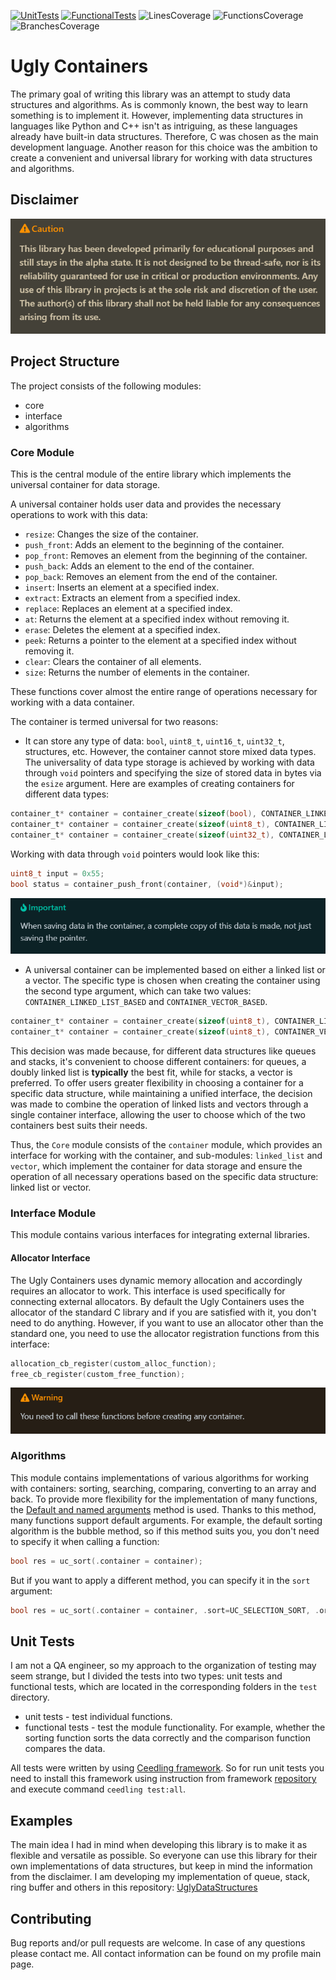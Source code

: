 [![UnitTests](https://github.com/Zamuhrishka/UglyContainers/actions/workflows/UnitTests.yml/badge.svg)](https://github.com/Zamuhrishka/UglyContainers/actions/workflows/UnitTests.yml)
[![FunctionalTests](https://github.com/Zamuhrishka/UglyContainers/actions/workflows/FunctionalTests.yml/badge.svg)](https://github.com/Zamuhrishka/UglyContainers/actions/workflows/FunctionalTests.yml)
![LinesCoverage](https://img.shields.io/badge/coverage-89%25-yellowgreen)
![FunctionsCoverage](https://img.shields.io/badge/coverage-93%25-green)
![BranchesCoverage](https://img.shields.io/badge/coverage-65%25-red)


# Ugly Containers

The primary goal of writing this library was an attempt to study data structures and algorithms. As is commonly known, the best way to learn something is to implement it. However, implementing data structures in languages like Python and C++ isn't as intriguing, as these languages already have built-in data structures. Therefore, C was chosen as the main development language. Another reason for this choice was the ambition to create a convenient and universal library for working with data structures and algorithms.

## Disclaimer

![Alt text](docs/Disclaimer.png)

## Project Structure

The project consists of the following modules:

- core
- interface
- algorithms

### Core Module

This is the central module of the entire library which implements the universal container for data storage.

A universal container holds user data and provides the necessary operations to work with this data:

- `resize`: Changes the size of the container.
- `push_front`: Adds an element to the beginning of the container.
- `pop_front`: Removes an element from the beginning of the container.
- `push_back`: Adds an element to the end of the container.
- `pop_back`: Removes an element from the end of the container.
- `insert`:  Inserts an element at a specified index.
- `extract`: Extracts an element from a specified index.
- `replace`: Replaces an element at a specified index.
- `at`: Returns the element at a specified index without removing it.
- `erase`: Deletes the element at a specified index.
- `peek`: Returns a pointer to the element at a specified index without removing it.
- `clear`: Clears the container of all elements.
- `size`: Returns the number of elements in the container.

These functions cover almost the entire range of operations necessary for working with a data container.

The container is termed universal for two reasons:

- It can store any type of data: `bool`, `uint8_t`, `uint16_t`, `uint32_t`, structures, etc. However, the container cannot store mixed data types. The universality of data type storage is achieved by working with data through `void` pointers and specifying the size of stored data in bytes via the `esize` argument. Here are examples of creating containers for different data types:

```c
container_t* container = container_create(sizeof(bool), CONTAINER_LINKED_LIST_BASED);
container_t* container = container_create(sizeof(uint8_t), CONTAINER_LINKED_LIST_BASED);
container_t* container = container_create(sizeof(uint32_t), CONTAINER_LINKED_LIST_BASED);
```

Working with data through `void` pointers would look like this:

```c
uint8_t input = 0x55;
bool status = container_push_front(container, (void*)&input);
```

![Alt text](docs/container_important.png)

- A universal container can be implemented based on either a linked list or a vector. The specific type is chosen when creating the container using the second type argument, which can take two values: `CONTAINER_LINKED_LIST_BASED` and  `CONTAINER_VECTOR_BASED`.

```c
container_t* container = container_create(sizeof(uint8_t), CONTAINER_LINKED_LIST_BASED);
container_t* container = container_create(sizeof(uint8_t), CONTAINER_VECTOR_BASED);
```

This decision was made because, for different data structures like queues and stacks, it's convenient to choose different containers: for queues, a doubly linked list is **typically** the best fit, while for stacks, a vector is preferred. To offer users greater flexibility in choosing a container for a specific data structure, while maintaining a unified interface, the decision was made to combine the operation of linked lists and vectors through a single container interface, allowing the user to choose which of the two containers best suits their needs.

Thus, the `Core` module consists of the `container` module, which provides an interface for working with the container, and sub-modules: `linked_list` and `vector`, which implement the container for data storage and ensure the operation of all necessary operations based on the specific data structure: linked list or vector.

### Interface Module

This module contains various interfaces for integrating external libraries.

#### Allocator Interface

The Ugly Containers uses dynamic memory allocation and accordingly requires an allocator to work. This interface is used specifically for connecting external allocators.
By default the Ugly Containers uses the allocator of the standard C library and if you are satisfied with it, you don't need to do anything. However, if you want to use an allocator other than the standard one, you need to use the allocator registration functions from this interface:

```c
allocation_cb_register(custom_alloc_function);
free_cb_register(custom_free_function);
```

![Alt text](docs/alloc_warning.png)

### Algorithms

This module contains implementations of various algorithms for working with containers: sorting, searching, comparing, converting to an array and back. To provide more flexibility for the implementation of many functions, the [Default and named arguments](https://medium.com/@aliaksandr.kavalchuk/default-and-named-arguments-in-c-functions-9af8c4e34f9b) method is used. Thanks to this method, many functions support default arguments. For example, the default sorting algorithm is the bubble method, so if this method suits you, you don't need to specify it when calling a function:

```c
bool res = uc_sort(.container = container);
```

But if you want to apply a different method, you can specify it in the `sort` argument:

```c
bool res = uc_sort(.container = container, .sort=UC_SELECTION_SORT, .order=SORT_DESCENDING);
```

## Unit Tests

I am not a QA engineer, so my approach to the organization of testing may seem strange, but I divided the tests into two types: unit tests and functional tests, which are located in the corresponding folders in the `test` directory.

- unit tests - test individual functions.
- functional tests - test the module functionality. For example, whether the sorting function sorts the data correctly and the comparison function compares the data.

All tests were written by using [Ceedling framework](https://github.com/ThrowTheSwitch/Ceedling).
So for run unit tests you need to install this framework using instruction from framework [repository](https://github.com/ThrowTheSwitch/Ceedling) and execute command `ceedling test:all`.

## Examples

The main idea I had in mind when developing this library is to make it as flexible and versatile as possible. So everyone can use this library for their own implementations of data structures, but keep in mind the information from the disclaimer. I am developing my implementation of queue, stack, ring buffer and others in this repository: [UglyDataStructures](https://github.com/Zamuhrishka/UglyDataStructures)

## Contributing

Bug reports and/or pull requests are welcome. In case of any questions please contact me. All contact information can be found on my profile main page.
